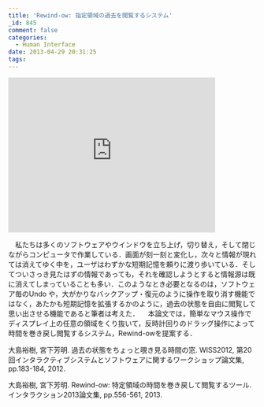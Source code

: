 ```yaml
---
title: 'Rewind-ow: 指定領域の過去を閲覧するシステム'
_id: 845
comment: false
categories:
  - Human Interface
date: 2013-04-29 20:31:25
tags:
---
```



<iframe width="420" height="315" src="https://www.youtube.com/embed/EhobWJH468s" frameborder="0" allowfullscreen></iframe>

<!--more-->
　私たちは多くのソフトウェアやウインドウを立ち上げ，切り替え，そして閉じながらコンピュータで作業している．画面が刻一刻と変化し，次々と情報が現れては消えてゆく中を，ユーザはわずかな短期記憶を頼りに渡り歩いている．そしてついさっき見たはずの情報であっても，それを確認しようとすると情報源は既に消えてしまっていることも多い．このようなとき必要となるのは，ソフトウェア毎のUndo や，大がかりなバックアップ・復元のように操作を取り消す機能ではなく，あたかも短期記憶を拡張するかのように，過去の状態を自由に閲覧して思い出させる機能であると筆者は考えた．
　本論文では，簡単なマウス操作でディスプレイ上の任意の領域をくり抜いて，反時計回りのドラッグ操作によって時間を巻き戻し閲覧するシステム，Rewind-owを提案する．

大島裕樹, 宮下芳明. 過去の状態をちょっと覗き見る時間の窓. WISS2012, 第20回インタラクティブシステムとソフトウェアに関するワークショップ論文集, pp.183-184, 2012.

大島裕樹, 宮下芳明. Rewind-ow: 特定領域の時間を巻き戻して閲覧するツール. インタラクション2013論文集, pp.556-561, 2013.
